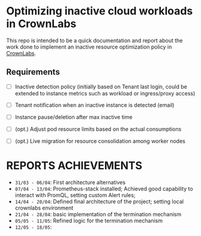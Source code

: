 # Optimizing inactive cloud workloads in CrownLabs
This repo is intended to be a quick documentation and report about the work done to implement an inactive resource optimization policy in [CrownLabs](https://github.com/netgroup-polito/CrownLabs).

## Requirements
- [ ] Inactive detection policy (initially based on Tenant last login, could be extended to instance metrics such as workload or ingress/proxy access)
- [ ] Tenant notification when an inactive instance is detected (email)
- [ ] Instance pause/deletion after max inactive time
- [ ] (opt.) Adjust pod resource limits based on the actual consumptions 
- [ ] (opt.) Live migration for resource consolidation among worker nodes


# REPORTS ACHIEVEMENTS
- `31/03 - 06/04`: First architecture alternatives
- `07/04 - 13/04`: Prometheus-stack installed; Achieved good capability to interact with PromQL, setting custom Alert rules;
- `14/04 - 20/04`: Defined final architecture of the project; setting local crownlabs environment
- `21/04 - 28/04`: basic implementation of the termination mechanism
- `05/05 - 11/05`: Refined logic for the termination mechanism
- `12/05 - 18/05`: 